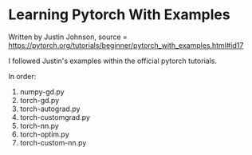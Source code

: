 # Learning Pytorch With Examples
Written by Justin Johnson, source = https://pytorch.org/tutorials/beginner/pytorch_with_examples.html#id17

I followed Justin's examples within the official pytorch tutorials.

In order:
1. numpy-gd.py
2. torch-gd.py
3. torch-autograd.py
4. torch-customgrad.py
5. torch-nn.py
6. torch-optim.py
7. torch-custom-nn.py
